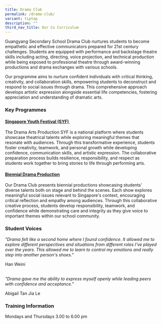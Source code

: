```yaml
---
title: Drama Club
permalink: /drama-club/
variant: tiptap
description: ""
third_nav_title: Our Co Curriculum
---
```

<p>Guangyang Secondary School Drama Club nurtures students to become empathetic
and effective communicators prepared for 21st century challenges. Students
are equipped with performance and backstage theatre skills including acting,
directing, voice projection, and technical production while being exposed
to professional theatre through award-winning productions and drama exchanges
with various schools.&nbsp;</p>
<p>Our programme aims to nurture confident individuals with critical thinking,
creativity, and collaboration skills, empowering students to deconstruct
and respond to social issues through drama. This comprehensive approach
develops artistic expression alongside essential life competencies, fostering
appreciation and understanding of dramatic arts.</p>
<h3><strong>Key Programmes</strong></h3>
<h4><strong><u>Singapore Youth Festival (SYF)&nbsp;</u></strong></h4>
<p>The Drama Arts Production SYF is a national platform where students showcase
theatrical talents while exploring meaningful themes that resonate with
audiences. Through this transformative experience, students foster creativity,
teamwork, and personal growth while developing confidence, communication
skills, and artistic expression. The collaborative preparation process
builds resilience, responsibility, and respect as students work together
to bring stories to life through performing arts.</p>
<p></p>
<h4><strong><u>Biennial Drama Production</u></strong></h4>
<p>Our Drama Club presents biennial productions showcasing students' diverse
talents both on stage and behind the scenes. Each show explores meaningful
social issues relevant to Singapore's context, encouraging critical reflection
and empathy among audiences. Through this collaborative creative process,
students develop responsibility, teamwork, and confidence while demonstrating
care and integrity as they give voice to important themes within our school
community.</p>
<h3><strong>Student Voices</strong></h3>
<p><em>"Drama felt like a second home where I found confidence. It allowed me to explore different perspectives and situations from different roles I've played over the years. This allowed me to learn to control my emotions and really step into another person's shoes." </em>
</p>
<p>Han Weini</p>
<p>
<br><em>"Drama gave me the ability to express myself openly while leading peers with confidence and acceptance." </em>
</p>
<p>Abigail Tan Jia Le</p>
<h3><strong>Training Information</strong></h3>
<p>Mondays and Thursdays 3.00 to 6.00 pm</p>
<p></p>
<p></p>
<p></p>
<p></p>
<p></p>
<p></p>
<p></p>
<p></p>
<p></p>
<p></p>
<p></p>
<p></p>
<p></p>
<p></p>
<p></p>
<p></p>
<p></p>
<p></p>
<p></p>
<p></p>
<p></p>
<p></p>
<p></p>
<p></p>
<p></p>
<p></p>